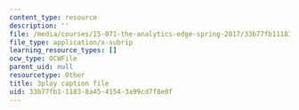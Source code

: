 ```yaml
---
content_type: resource
description: ''
file: /media/courses/15-071-the-analytics-edge-spring-2017/33b77fb111838a4541543a99cd7f8e0f_UjbutTp3z3I.srt
file_type: application/x-subrip
learning_resource_types: []
ocw_type: OCWFile
parent_uid: null
resourcetype: Other
title: 3play caption file
uid: 33b77fb1-1183-8a45-4154-3a99cd7f8e0f
---
```

